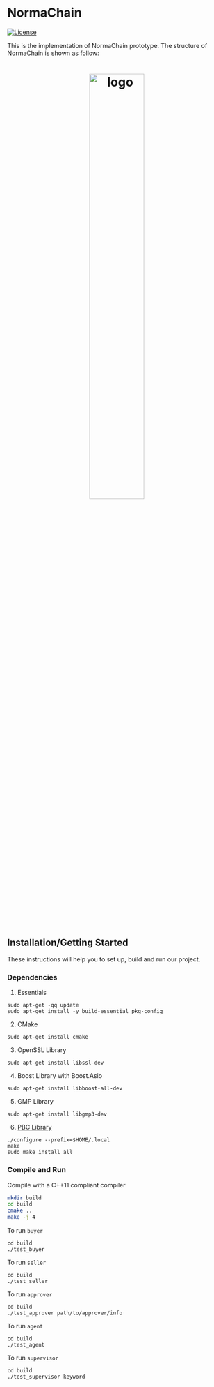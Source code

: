 

# NormaChain
[![License](https://img.shields.io/badge/License-MIT-yellow.svg)](https://github.com/yinhaoxiao/Smart-Home-Blockchain-Platform/blob/master/LICENSE)

This is the implementation of NormaChain prototype. The structure of NormaChain is shown as follow:
<h1 align="center">
	<img width="50%" src="https://github.com/yinhaoxiao/Smart-Home-Blockchain-Platform/blob/master/image.jpg" alt="logo">
</h1>

## Installation/Getting Started

These instructions will help you to set up, build and run our project.

### Dependencies
1. Essentials
```
sudo apt-get -qq update
sudo apt-get install -y build-essential pkg-config
```
2. CMake
```
sudo apt-get install cmake
```

3. OpenSSL Library
```
sudo apt-get install libssl-dev
```

4. Boost Library with Boost.Asio
```
sudo apt-get install libboost-all-dev
```

5. GMP Library
```
sudo apt-get install libgmp3-dev
```

6. [PBC Library](https://crypto.stanford.edu/pbc)
```
./configure --prefix=$HOME/.local
make
sudo make install all
```


### Compile and Run

Compile with a C++11 compliant compiler

```sh
mkdir build
cd build
cmake ..
make -j 4
```

To run `buyer`
```
cd build
./test_buyer
```

To run `seller`
```
cd build
./test_seller
```

To run `approver`
```
cd build
./test_approver path/to/approver/info
```

To run `agent`
```
cd build
./test_agent
```

To run `supervisor`
```
cd build
./test_supervisor keyword
```
